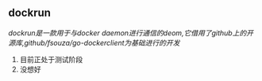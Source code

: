 ## dockrun
*dockrun是一款用于与docker daemon进行通信的deom,它借用了github上的开源库,github/fsouza/go-dockerclient为基础进行的开发*

1. 目前正处于测试阶段
2. 没想好
